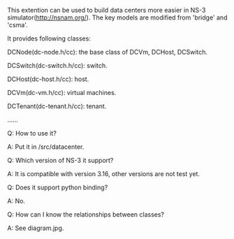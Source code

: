 This extention can be used to build data centers more easier in NS-3 simulator(http://nsnam.org/). The key models are modified from 'bridge' and 'csma'. 

It provides following classes:

DCNode(dc-node.h/cc): the base class of DCVm, DCHost, DCSwitch.

DCSwitch(dc-switch.h/cc): switch.

DCHost(dc-host.h/cc): host.

DCVm(dc-vm.h/cc): virtual machines.

DCTenant(dc-tenant.h/cc): tenant.

......



Q: How to use it?

A: Put it in <NS-3 directory>/src/datacenter.


Q: Which version of NS-3 it support?

A: It is compatible with version 3.16, other versions are not test yet.


Q: Does it support python binding?

A: No.


Q: How can I know the relationships between classes?

A: See diagram.jpg.
